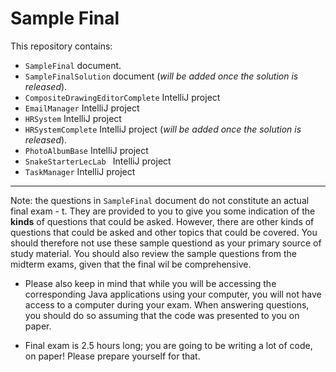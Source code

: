 # Sample Final

This repository contains:

* `SampleFinal` document.
* `SampleFinalSolution` document (_will be added once the solution is released_).
* `CompositeDrawingEditorComplete` IntelliJ project
* `EmailManager` IntelliJ project
* `HRSystem` IntelliJ project
* `HRSystemComplete` IntelliJ project (_will be added once the solution is released_).
* `PhotoAlbumBase` IntelliJ project
* `SnakeStarterLecLab ` IntelliJ project
* `TaskManager` IntelliJ project

---

Note: the questions in `SampleFinal` document do not constitute an actual final exam - t. They are provided to you to give you some indication of the **kinds** of questions that could be asked. However, there are other kinds of questions that could be asked and other	
topics that could be covered. You should therefore not use these sample questiond as	your primary source of study material. You should also review the sample questions from the midterm exams, given that the final wil be comprehensive.

* Please also keep in mind that while you will be accessing the corresponding Java applications using your computer, you will not have access to a computer during your exam. When answering questions, you should do so assuming that the code was presented to you on paper. 

* Final exam is 2.5 hours long; you are going to be writing a lot of code, on paper! Please prepare yourself for that.

  